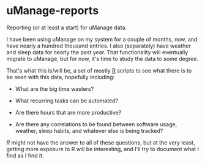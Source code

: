 uManage-reports
===============

Reporting (or at least a start) for uManage data.

I have been using uManage on my system for a couple of months, now, and have nearly a hundred thousand entries.  I also (separately) have weather and sleep data for nearly the past year.  That functionality will eventually migrate to uManage, but for now, it's time to study the data to some degree.

That's what this is/will be, a set of mostly [R](http://www.r-project.org/) scripts to see what there is to be seen with this data, hopefully including:

 - What are the big time wasters?

 - What recurring tasks can be automated?

 - Are there hours that are more productive?

 - Are there any correlations to be found between software usage, weather, sleep habits, and whatever else is being tracked?

_R_ might not have the answer to all of these questions, but at the very least, getting more exposure to R will be interesting, and I'll try to document what I find as I find it.

